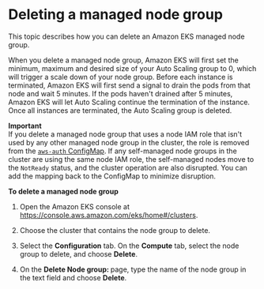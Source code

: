 # Deleting a managed node group<a name="delete-managed-node-group"></a>

This topic describes how you can delete an Amazon EKS managed node group\.

When you delete a managed node group, Amazon EKS will first set the minimum, maximum and desired size of your Auto Scaling group to 0, which will trigger a scale down of your node group\. Before each instance is terminated, Amazon EKS will first send a signal to drain the pods from that node and wait 5 minutes\. If the pods haven't drained after 5 minutes, Amazon EKS will let Auto Scaling continue the termination of the instance\. Once all instances are terminated, the Auto Scaling group is deleted\. 

**Important**  
If you delete a managed node group that uses a node IAM role that isn't used by any other managed node group in the cluster, the role is removed from the [`aws-auth` ConfigMap](add-user-role.md)\. If any self\-managed node groups in the cluster are using the same node IAM role, the self\-managed nodes move to the `NotReady` status, and the cluster operation are also disrupted\. You can add the mapping back to the ConfigMap to minimize disruption\.

**To delete a managed node group**

1. Open the Amazon EKS console at [https://console\.aws\.amazon\.com/eks/home\#/clusters](https://console.aws.amazon.com/eks/home#/clusters)\.

1. Choose the cluster that contains the node group to delete\.

1. Select the **Configuration** tab\. On the **Compute** tab, select the node group to delete, and choose **Delete**\.

1. On the **Delete Node group: <node group name>** page, type the name of the node group in the text field and choose **Delete**\.

